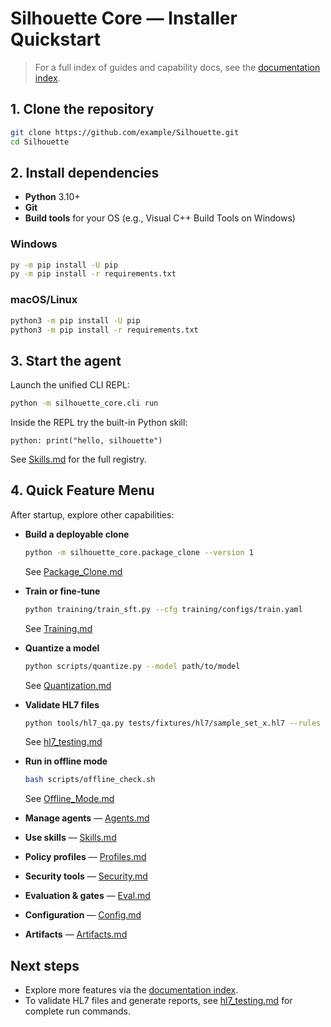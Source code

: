 # Silhouette Core — Installer Quickstart

> For a full index of guides and capability docs, see the [documentation index](./README.md).

## 1. Clone the repository
```bash
git clone https://github.com/example/Silhouette.git
cd Silhouette
```

## 2. Install dependencies
- **Python** 3.10+
- **Git**
- **Build tools** for your OS (e.g., Visual C++ Build Tools on Windows)

### Windows
```bat
py -m pip install -U pip
py -m pip install -r requirements.txt
```

### macOS/Linux
```bash
python3 -m pip install -U pip
python3 -m pip install -r requirements.txt
```

## 3. Start the agent
Launch the unified CLI REPL:
```bash
python -m silhouette_core.cli run
```
Inside the REPL try the built-in Python skill:
```text
python: print("hello, silhouette")
```
See [Skills.md](./Skills.md) for the full registry.

## 4. Quick Feature Menu
After startup, explore other capabilities:

- **Build a deployable clone**
  ```bash
  python -m silhouette_core.package_clone --version 1
  ```
  See [Package_Clone.md](./Package_Clone.md)

- **Train or fine-tune**
  ```bash
  python training/train_sft.py --cfg training/configs/train.yaml
  ```
  See [Training.md](./Training.md)

- **Quantize a model**
  ```bash
  python scripts/quantize.py --model path/to/model
  ```
  See [Quantization.md](./Quantization.md)

- **Validate HL7 files**
  ```bash
  python tools/hl7_qa.py tests/fixtures/hl7/sample_set_x.hl7 --rules tests/hl7/rules/rules.yaml --engine fast
  ```
  See [hl7_testing.md](./hl7_testing.md)

- **Run in offline mode**
  ```bash
  bash scripts/offline_check.sh
  ```
  See [Offline_Mode.md](./Offline_Mode.md)

- **Manage agents** — [Agents.md](./Agents.md)
- **Use skills** — [Skills.md](./Skills.md)
- **Policy profiles** — [Profiles.md](./Profiles.md)
- **Security tools** — [Security.md](./Security.md)
- **Evaluation & gates** — [Eval.md](./Eval.md)
- **Configuration** — [Config.md](./Config.md)
- **Artifacts** — [Artifacts.md](./Artifacts.md)

## Next steps
- Explore more features via the [documentation index](./README.md).
- To validate HL7 files and generate reports, see [hl7_testing.md](./hl7_testing.md) for complete run commands.

